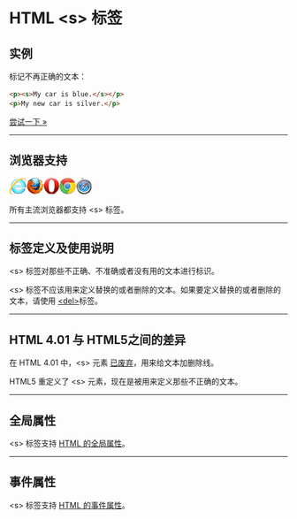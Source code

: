 # HTML &lt;s&gt; 标签

## 实例

标记不再正确的文本：

```HTML
<p><s>My car is blue.</s></p>
<p>My new car is silver.</p>
```

[尝试一下 »](http://www.runoob.com/try/try.php?filename=tryhtml5_s)

--------

## 浏览器支持

![Internet Explorer](images/compatible_ie.gif)![Firefox](images/compatible_firefox.gif)![Opera](images/compatible_opera.gif)![Google Chrome](images/compatible_chrome.gif)![Safari](images/compatible_safari.gif)

所有主流浏览器都支持 &lt;s&gt; 标签。

--------

## 标签定义及使用说明

&lt;s&gt; 标签对那些不正确、不准确或者没有用的文本进行标识。

&lt;s&gt; 标签不应该用来定义替换的或者删除的文本。如果要定义替换的或者删除的文本，请使用 [&lt;del&gt;](052_tag-del.md)标签。

--------

## HTML 4.01 与 HTML5之间的差异

在 HTML 4.01 中，&lt;s&gt; 元素 [已废弃](javascript:NewWindow('/try/deprecated.htm'))，用来给文本加删除线。

HTML5 重定义了 &lt;s&gt; 元素，现在是被用来定义那些不正确的文本。

--------

## 全局属性

&lt;s&gt; 标签支持 [HTML 的全局属性](003_ref-standardattributes.md)。

--------

## 事件属性

&lt;s&gt; 标签支持 [HTML 的事件属性](004_ref-eventattributes.md)。
